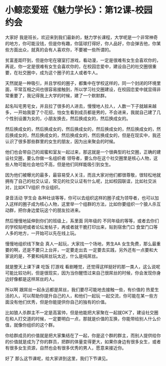 # 小鲸恋爱班《魅力学长》：第12课-校园约会

大家好 我是班长，欢迎来到我们最新的，魅力学长课程，大学呢是一个非常神奇的地方，你可能没钱，但是你有趣，你篮球打得好，你人品好，你会弹吉他，你某些方面出众，就真的会有人喜欢你，不要被一些所谓的。

贫富差距吓到，但是你宅在寝室打游戏，看动漫，一定是很难有女生会喜欢你的，再说，你一定是很难有女生会喜欢你的，在校园恋爱中，建设自己的社交圈很重要，在社交圈中，成为这个圈子的主人或者牛人。

天然就是一种吸引，并且学校的圈子，都集中在学校这样的，同一个封闭的环境里面，平常互相之间也很容易接触到，所以学习社交圈建设，在校园恋爱中就显得非常重要了，我记得我上大学的时候，建了一个默默群。

起名叫宅男宅女，并且拉了很多的人进去，慢慢地人拉人，人数一下子就越来越多，一开始我耍了个花招，怕女生看到成员都是男的，不会进来，我就自己建了几个性别设置为女的，小朋友换去，然后换成女的，然后换成女的。

然后换成女的，然后换成女的，然后换成女的，然后换成女的，然后换成女的，然后换成女的，然后换成女的，然后换成女的，然后换成女的，但是在现实中，我还认识了很多那些群里的女生的朋友，因为出来聚会的时候。

他们也会带自己的闺蜜和室友一起过来，那这就是一个很典型的社交圈，正确的建设社交圈，要么你做一名组织者 领导者，要么你在这个社交圈里是核心人物，这些人物可能社会地位不高，但是他们同样能吸引到女生。

因为他们被曝光的最多，最容易受人关注，而且大家对他们都很尊敬，很轻松地就拥有了自己的社交认证，常见的社交认证有什么呢，比如校园联谊，比如社交派对，比如KTV组织 作业组织。

录音活动 学生会 各种社谈等等，你可以去组织这样的圈子成为领导者，也可以加入这样的圈子成为核心人物，这里举一个组群的方法，比如你要组织一个狼人杀互动群，把你身边爱玩这个的朋友拉进来。

然后慢慢地延伸到你们的班级上，系里面 同年级的 不同年级的等等，或者去你们的学校贴吧或者论坛发帖子，再或者就干脆打印出来，贴到宿舍门口 食堂门口等人多的地方，一开始可以先在线上玩。

慢慢地组织线下聚会 真人一起玩，大家找一个场地，男生AA 女生免费，那么最重要的啊，还是不要只上台并，一定要走出去 一定要去实践，另外还有一点要和大家说的是，不要和纯屌丝玩太近，什么是纯屌丝。

就是整天上课下课 吃饭 打游戏 看剧睡觉，还觉得这样挺好的那一类人，这么说呢 可能比较功利，但是很现实，因为当你醒悟过来自己很屌丝的时候，你会发现你身边好像都是这样屌丝的人。

所以啊 跟屌丝一起永远都是屌丝，我们要尽可能地去接触一些，有价值的 热爱生活的人，可以帮助你提升自己的人，和他们一起玩 一起交流，你可能在某一些方面没有他们优秀，但是你能提供你自己的独有的价值。

比如狼人杀群主不一定是高富帅，但是他能把大家聚在一起就OK了，建设社交圈在和人打交道的时候，一定要明白一点，那就是价值的互换，你能带给别人什么价值，就像你组织的这个群。

你给群成员的价值就是把大家集结在了一起，你是这个群的群主，而别人提供给你的价值就是成为了你的群员，把群的体量变得更大，如果你身边有很多女生，或者有很多女生资源，自然也会有很多优秀的男人，愿意来接近你。

好了 那么这节课呢，给大家讲到这里，我们下节课见。
